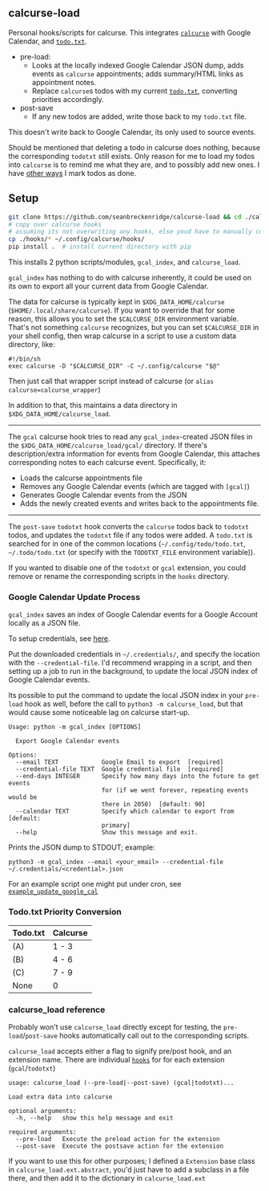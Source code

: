 ## calcurse-load

Personal hooks/scripts for calcurse. This integrates [`calcurse`](https://github.com/lfos/calcurse) with Google Calendar, and [`todo.txt`](http://todotxt.org/).

- pre-load:
  - Looks at the locally indexed Google Calendar JSON dump, adds events as `calcurse` appointments; adds summary/HTML links as appointment notes.
  - Replace `calcurse`s todos with my current [`todo.txt`](http://todotxt.org/), converting priorities accordingly.
- post-save
  - If any new todos are added, write those back to my `todo.txt` file.

This doesn't write back to Google Calendar, its only used to source events.

Should be mentioned that deleting a todo in calcurse does nothing, because the corresponding `todotxt` still exists. Only reason for me to load my todos into `calcurse` is to remind me what they are, and to possibly add new ones. I have [other ways](https://sean.fish/d/todo-prompt?dark) I mark todos as done.

## Setup

```bash
git clone https://github.com/seanbreckenridge/calcurse-load && cd ./calcurse-load
# copy over calcurse hooks
# assuming its not overwriting any hooks, else youd have to manually copy in parts of the scripts
cp ./hooks/* ~/.config/calcurse/hooks/
pip install .  # install current directory with pip
```

This installs 2 python scripts/modules, `gcal_index`, and `calcurse_load`.

`gcal_index` has nothing to do with calcurse inherently, it could be used on its own to export all your current data from Google Calendar.

The data for calcurse is typically kept in `$XDG_DATA_HOME/calcurse` (`$HOME/.local/share/calcurse`). If you want to override that for some reason, this allows you to set the `$CALCURSE_DIR` environment variable. That's not something `calcurse` recognizes, but you can set `$CALCURSE_DIR` in your shell config, then wrap calcurse in a script to use a custom data directory, like:

```
#!/bin/sh
exec calcurse -D "$CALCURSE_DIR" -C ~/.config/calcurse "$@"
```

Then just call that wrapper script instead of calcurse (or `alias calcurse=calcurse_wrapper`)

In addition to that, this maintains a data directory in `$XDG_DATA_HOME/calcurse_load`.

---

The `gcal` calcurse hook tries to read any `gcal_index`-created JSON files in the `$XDG_DATA_HOME/calcurse_load/gcal/` directory. If there's description/extra information for events from Google Calendar, this attaches corresponding notes to each calcurse event. Specifically, it:

- Loads the calcurse appointments file
- Removes any Google Calendar events (which are tagged with `[gcal]`)
- Generates Google Calendar events from the JSON
- Adds the newly created events and writes back to the appointments file.

---

The `post-save` `todotxt` hook converts the `calcurse` todos back to `todotxt` todos, and updates the `todotxt` file if any todos were added. A `todo.txt` is searched for in one of the common locations (`~/.config/todo/todo.txt`, `~/.todo/todo.txt` (or specify with the `TODOTXT_FILE` environment variable)).

If you wanted to disable one of the `todotxt` or `gcal` extension, you could remove or rename the corresponding scripts in the `hooks` directory.

### Google Calendar Update Process

`gcal_index` saves an index of Google Calendar events for a Google Account locally as a JSON file.

To setup credentials, see [here](https://google-calendar-simple-api.readthedocs.io/en/latest/getting_started.html).

Put the downloaded credentials in `~/.credentials/`, and specify the location with the `--credential-file`. I'd recommend wrapping in a script, and then setting up a job to run in the background, to update the local JSON index of Google Calendar events.

Its possible to put the command to update the local JSON index in your `pre-load` hook as well, before the call to `python3 -m calcurse_load`, but that would cause some noticeable lag on calcurse start-up.

```
Usage: python -m gcal_index [OPTIONS]

  Export Google Calendar events

Options:
  --email TEXT            Google Email to export  [required]
  --credential-file TEXT  Google credential file  [required]
  --end-days INTEGER      Specify how many days into the future to get events
                          for (if we went forever, repeating events would be
                          there in 2050)  [default: 90]
  --calendar TEXT         Specify which calendar to export from  [default:
                          primary]
  --help                  Show this message and exit.
```

Prints the JSON dump to STDOUT; example:

`python3 -m gcal_index --email <your_email> --credential-file ~/.credentials/<credential>.json`

For an example script one might put under cron, see [`example_update_google_cal`](./example_update_google_cal)

### Todo.txt Priority Conversion

| Todo.txt | Calcurse |
| -------- | -------- |
| (A)      | 1 - 3    |
| (B)      | 4 - 6    |
| (C)      | 7 - 9    |
| None     | 0        |

### calcurse_load reference

Probably won't use `calcurse_load` directly except for testing, the `pre-load`/`post-save` hooks automatically call out to the corresponding scripts.

`calcurse_load` accepts either a flag to signify pre/post hook, and an extension name. There are individual [`hooks`](./hooks) for for each extension (`gcal`/`todotxt`)

```
usage: calcurse_load (--pre-load|--post-save) (gcal|todotxt)...

Load extra data into calcurse

optional arguments:
  -h, --help   show this help message and exit

required arguments:
  --pre-load   Execute the preload action for the extension
  --post-save  Execute the postsave action for the extension
```

If you want to use this for other purposes; I defined a `Extension` base class in `calcurse_load.ext.abstract`, you'd just have to add a subclass in a file there, and then add it to the dictionary in `calcurse_load.ext`
